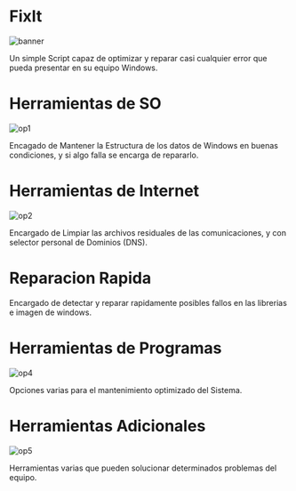 # FixIt
![banner](https://user-images.githubusercontent.com/57842821/187050387-4a1b6261-db3d-4370-81e0-e1ed42e75bf2.png)

 Un simple Script capaz de optimizar y reparar casi cualquier error que pueda presentar en su equipo Windows.

# Herramientas de SO
![op1](https://user-images.githubusercontent.com/57842821/188337161-16986f6e-7548-4587-a58e-d53fb4493685.png)

 Encagado de Mantener la Estructura de los datos de Windows en buenas condiciones, y si algo falla se encarga de repararlo.

# Herramientas de Internet
![op2](https://user-images.githubusercontent.com/57842821/188337205-4e82dbf5-1077-4165-be5a-7e4671c754f9.png)

 Encargado de Limpiar las archivos residuales de las comunicaciones, y con selector personal de Dominios (DNS).
 
# Reparacion Rapida
 Encargado de detectar y reparar rapidamente posibles fallos en las librerias e imagen de windows.
  
# Herramientas de Programas
![op4](https://user-images.githubusercontent.com/57842821/188337301-4b76f1c4-78ac-4a6d-aee1-27fa1374d9f2.png)

 Opciones varias para el mantenimiento optimizado del Sistema.
 
# Herramientas Adicionales
![op5](https://user-images.githubusercontent.com/57842821/193160527-be65a538-5a33-4c1f-8515-0846b3fb6e70.png)


 Herramientas varias que pueden solucionar determinados problemas del equipo.
